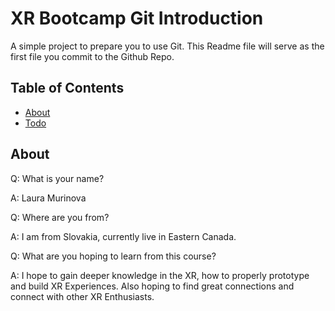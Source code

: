 # XR Bootcamp Git Introduction

A simple project to prepare you to use Git. This Readme file will serve as the first file you commit to the Github Repo.

## Table of Contents

- [About](#about)
- [Todo](#todo)

## About

Q: What is your name?

A: Laura Murinova

Q: Where are you from?

A: I am from Slovakia, currently live in Eastern Canada.

Q: What are you hoping to learn from this course?

A: I hope to gain deeper knowledge in the XR, how to properly prototype and build XR Experiences. Also hoping to find great connections and connect with other XR Enthusiasts.


